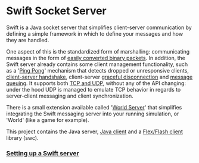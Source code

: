 # Swift Socket Server #

Swift is a Java socket server that simplifies client-server communication by defining a simple framework in which to define your messages and how they are handled.

One aspect of this is the standardized form of marshalling: communicating messages in the form of [easily converted binary packets](CommunicatingBinaryPackets.md). In addition, the Swift server already contains some client management functionality, such as a '[Ping Pong](AboutPingPong.md)' mechanism that detects dropped or unresponsive clients, [client-server handshake](ClientServerHandshake.md), client-server [graceful disconnection](GracefulDisconnection.md) and [message queuing](ReceivingMessages.md). It supports both [TCP and UDP](TCPandUDP.md), without any of the API changing: under the hood UDP is managed to emulate TCP behavior in regards to server-client messaging and client synchronization.

There is a small extension available called '[World Server](WorldServer.md)' that simplifies integrating the Swift messaging server into your running simulation, or 'World' (like a game for example).

This project contains the Java server, [Java client](Main#Swift_Java_Client.md) and a [Flex/Flash client](AboutFlashClient.md) library (swc).

### [Setting up a Swift server](Main.md) ###